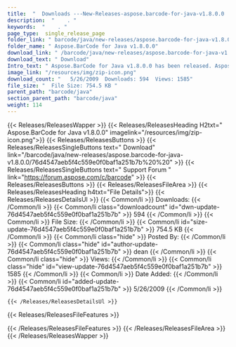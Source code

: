 ```yaml
---
title:  "  Downloads ---New-Releases-aspose.barcode-for-java-v1.8.0.0 . " 
description:  "    . " 
keywords:  "    . " 
page_type:  single_release_page
folder_link: " barcode/java/new-releases/aspose.barcode-for-java-v1.8.0.0/"
folder_name: " Aspose.BarCode for Java v1.8.0.0"
download_link: " /barcode/java/new-releases/aspose.barcode-for-java-v1.8.0.0/76d4547aeb5f4c559e0f0baf1a251b7b"
download_text: " Download"
Intro_text: " Aspose.BarCode for Java v1.8.0.0 has been released. Aspose.BarCode is an All-In-..."
image_link: "/resources/img/zip-icon.png"
download_count: "   5/26/2009  Downloads: 594  Views: 1585"
file_size: "  File Size: 754.5 KB "
parent_path: "barcode/java"
section_parent_path: "barcode/java"
weight: 114 
---
```


{{< Releases/ReleasesWapper >}}
  {{< Releases/ReleasesHeading H2txt=" Aspose.BarCode for Java v1.8.0.0" imagelink="/resources/img/zip-icon.png">}}
  {{< Releases/ReleasesButtons >}}
    {{< Releases/ReleasesSingleButtons text=" Download" link="/barcode/java/new-releases/aspose.barcode-for-java-v1.8.0.0/76d4547aeb5f4c559e0f0baf1a251b7b%20%20" >}}
    {{< Releases/ReleasesSingleButtons text=" Support Forum " link="https://forum.aspose.com/c/barcode" >}}
  {{< Releases/ReleasesButtons >}}
  {{< Releases/ReleasesFileArea >}}
    {{< Releases/ReleasesHeading h4txt="File Details">}}
    {{< Releases/ReleasesDetailsUl >}}
            {{< Common/li  >}} Downloads: {{< /Common/li >}} 
      {{< Common/li class="downloadcount" id="dwn-update-76d4547aeb5f4c559e0f0baf1a251b7b" >}} 594 {{< /Common/li >}} 
      {{< Common/li  >}} File Size: {{< /Common/li >}} 
      {{< Common/li id="size-update-76d4547aeb5f4c559e0f0baf1a251b7b" >}} 754.5 KB {{< /Common/li >}} 
      {{< Common/li  class="hide" >}} Posted By: {{< /Common/li >}} 
      {{< Common/li class="hide" id="author-update-76d4547aeb5f4c559e0f0baf1a251b7b" >}} dean {{< /Common/li >}} 
      {{< Common/li class="hide"  >}} Views: {{< /Common/li >}} 
      {{< Common/li class="hide" id="view-update-76d4547aeb5f4c559e0f0baf1a251b7b" >}} 1585 {{< /Common/li >}} 
      {{< Common/li  >}} Date Added: {{< /Common/li >}} 
      {{< Common/li id="added-update-76d4547aeb5f4c559e0f0baf1a251b7b" >}} 5/26/2009 {{< /Common/li >}} 

    {{< /Releases/ReleasesDetailsUl >}}

  {{< Releases/ReleasesFileFeatures >}}
      
  {{< /Releases/ReleasesFileFeatures >}}
 {{< /Releases/ReleasesFileArea >}}
{{< /Releases/ReleasesWapper >}}


